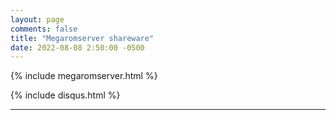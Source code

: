 ```yaml
---
layout: page
comments: false
title: "Megaromserver shareware"
date: 2022-08-08 2:50:00 -0500
---
```




{% include megaromserver.html %}

{% include disqus.html %}

---
